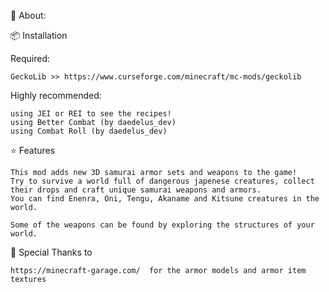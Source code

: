 📖 About:

📦 Installation

Required:

	GeckoLib >> https://www.curseforge.com/minecraft/mc-mods/geckolib

Highly recommended:

	using JEI or REI to see the recipes!
	using Better Combat (by daedelus_dev)
	using Combat Roll (by daedelus_dev)
 

⭐️ Features

	This mod adds new 3D samurai armor sets and weapons to the game!
	Try to survive a world full of dangerous japenese creatures, collect their drops and craft unique samurai weapons and armors.
	You can find Enenra, Oni, Tengu, Akaname and Kitsune creatures in the world.

	Some of the weapons can be found by exploring the structures of your world.

 

🎨 Special Thanks to

	https://minecraft-garage.com/  for the armor models and armor item textures
